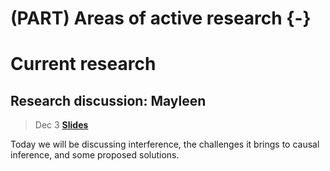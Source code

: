 
# (PART) Areas of active research {-}

# Current research

## Research discussion: Mayleen

> Dec 3 [**Slides**](assets/sliinterference_lecture.pdf)

Today we will be discussing interference, the challenges it brings to causal inference, and some proposed solutions. 

